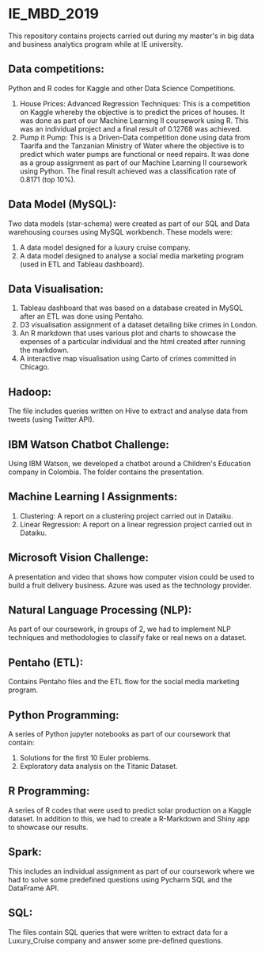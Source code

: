 # IE_MBD_2019
 This repository contains projects carried out during my master's in big data and business analytics program while at IE university.

## Data competitions:
Python and R codes for Kaggle and other Data Science Competitions.
1) House Prices: Advanced Regression Techniques: This is a competition on Kaggle whereby the objective is to predict the prices of houses. It was done as part of our Machine Learning II coursework using R. This was an individual project and a final result of 0.12768 was achieved.
2) Pump it Pump: This is a Driven-Data competition done using data from Taarifa and the Tanzanian Ministry of Water where the objective is to predict which water pumps are functional or need repairs. It was done as a group assignment as part of our Machine Learning II coursework using Python. The final result achieved was a classification rate of 0.8171 (top 10%).

## Data Model (MySQL):
Two data models (star-schema) were created as part of our SQL and Data warehousing courses using MySQL workbench. These models were:
1) A data model designed for a luxury cruise company.
2) A data model designed to analyse a social media marketing program (used in ETL and Tableau dashboard).

## Data Visualisation:
1) Tableau dashboard that was based on a database created in MySQL after an ETL was done using Pentaho.
2) D3 visualisation assignment of a dataset detailing bike crimes in London.
3) An R markdown that uses various plot and charts to showcase the expenses of a particular individual and the html created after running the markdown.
4) A interactive map visualisation using Carto of crimes committed in Chicago.

## Hadoop:
The file includes queries written on Hive to extract and analyse data from tweets (using Twitter API).

## IBM Watson Chatbot Challenge:
Using IBM Watson, we developed a chatbot around a Children's Education company in Colombia. The folder contains the presentation.

## Machine Learning I Assignments:
1) Clustering: A report on a clustering project carried out in Dataiku.
2) Linear Regression: A report on a linear regression project carried out in Dataiku.

## Microsoft Vision Challenge:
A presentation and video that shows how computer vision could be used to build a fruit delivery business. Azure was used as the technology provider.

## Natural Language Processing (NLP):
As part of our coursework, in groups of 2, we had to implement NLP techniques and methodologies to classify fake or real news on a dataset.

## Pentaho (ETL):
Contains Pentaho files and the ETL flow for the social media marketing program.

## Python Programming:
A series of Python jupyter notebooks as part of our coursework that contain:
1) Solutions for the first 10 Euler problems.
2) Exploratory data analysis on the Titanic Dataset.

## R Programming:
A series of R codes that were used to predict solar production on a Kaggle dataset. In addition to this, we had to create a R-Markdown and Shiny app to showcase our results.

## Spark:
This includes an individual assignment as part of our coursework where we had to solve some predefined questions using Pycharm SQL and the DataFrame API.

## SQL:
The files contain SQL queries that were written to extract data for a Luxury_Cruise company and answer some pre-defined questions.
